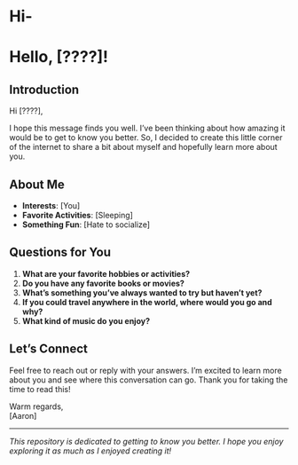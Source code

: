 # Hi-
# Hello, [????]!

## Introduction

Hi [????],

I hope this message finds you well. I’ve been thinking about how amazing it would be to get to know you better. So, I decided to create this little corner of the internet to share a bit about myself and hopefully learn more about you.

## About Me

- **Interests**: [You]
- **Favorite Activities**: [Sleeping]
- **Something Fun**: [Hate to socialize]

## Questions for You

1. **What are your favorite hobbies or activities?**
2. **Do you have any favorite books or movies?**
3. **What’s something you’ve always wanted to try but haven’t yet?**
4. **If you could travel anywhere in the world, where would you go and why?**
5. **What kind of music do you enjoy?**

## Let’s Connect

Feel free to reach out or reply with your answers. I’m excited to learn more about you and see where this conversation can go. Thank you for taking the time to read this!

Warm regards,  
[Aaron]

---

*This repository is dedicated to getting to know you better. I hope you enjoy exploring it as much as I enjoyed creating it!*
